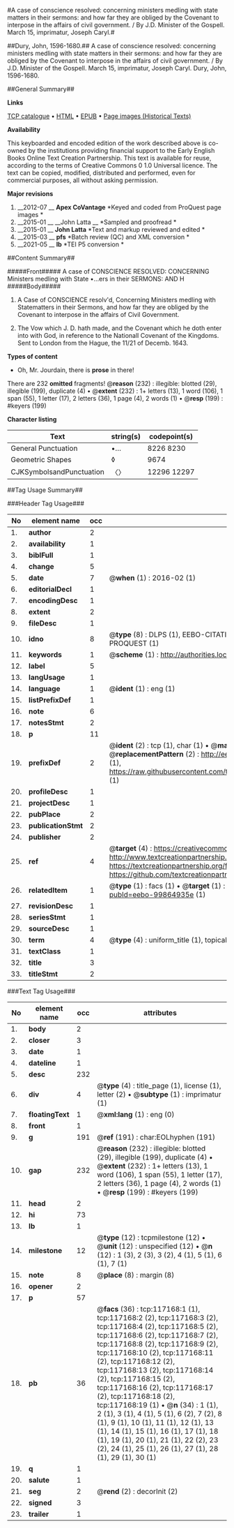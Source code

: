 #A case of conscience resolved: concerning ministers medling with state matters in their sermons: and how far they are obliged by the Covenant to interpose in the affairs of civil government. / By J.D. Minister of the Gospell. March 15, imprimatur, Joseph Caryl.#

##Dury, John, 1596-1680.##
A case of conscience resolved: concerning ministers medling with state matters in their sermons: and how far they are obliged by the Covenant to interpose in the affairs of civil government. / By J.D. Minister of the Gospell. March 15, imprimatur, Joseph Caryl.
Dury, John, 1596-1680.

##General Summary##

**Links**

[TCP catalogue](http://www.ota.ox.ac.uk/tcp/)  • 
[HTML](http://tei.it.ox.ac.uk/tcp/Texts-HTML/free/A81/A81906.html)  • 
[EPUB](http://tei.it.ox.ac.uk/tcp/Texts-EPUB/free/A81/A81906.epub) • 
[Page images (Historical Texts)](https://historicaltexts.jisc.ac.uk/eebo-99864935e)

**Availability**

This keyboarded and encoded edition of the work described above is co-owned by the
    institutions providing financial support to the Early English Books Online Text Creation
    Partnership. This text is available for reuse, according to the terms of  Creative Commons 0 1.0 Universal
    licence. The text can be copied, modified, distributed and performed, even for commercial
    purposes, all without asking permission.

**Major revisions**

1. __2012-07 __ __Apex CoVantage__ *Keyed and coded from ProQuest page images *
1. __2015-01 __ __John Latta __ *Sampled and proofread *
1. __2015-01 __ __John Latta__ *Text and markup reviewed and edited *
1. __2015-03 __ __pfs__ *Batch review (QC) and XML conversion *
1. __2021-05 __ __lb__ *TEI P5 conversion *

##Content Summary##

#####Front#####
A case of CONSCIENCE RESOLVED: CONCERNING Ministers medling with State •…ers in their SERMONS: AND H
#####Body#####

1. A Case of CONSCIENCE resolv'd, Concerning Ministers medling with Statematters in their Sermons, and how far they are obliged by the Covenant to interpose in the affairs of Civil Government.

1. The Vow which J. D. hath made, and the Covenant which he doth enter into with God, in reference to the Nationall Covenant of the Kingdoms. Sent to London from the Hague, the 11/21 of Decemb. 1643.

**Types of content**

  * Oh, Mr. Jourdain, there is **prose** in there!

There are 232 **omitted** fragments! 
 @__reason__ (232) : illegible: blotted (29), illegible (199), duplicate (4)  •  @__extent__ (232) : 1+ letters (13), 1 word (106), 1 span (55), 1 letter (17), 2 letters (36), 1 page (4), 2 words (1)  •  @__resp__ (199) : #keyers (199)

**Character listing**


|Text|string(s)|codepoint(s)|
|---|---|---|
|General Punctuation|•…|8226 8230|
|Geometric Shapes|◊|9674|
|CJKSymbolsandPunctuation|〈〉|12296 12297|

##Tag Usage Summary##

###Header Tag Usage###

|No|element name|occ|attributes|
|---|---|---|---|
|1.|__author__|2||
|2.|__availability__|1||
|3.|__biblFull__|1||
|4.|__change__|5||
|5.|__date__|7| @__when__ (1) : 2016-02 (1)|
|6.|__editorialDecl__|1||
|7.|__encodingDesc__|1||
|8.|__extent__|2||
|9.|__fileDesc__|1||
|10.|__idno__|8| @__type__ (8) : DLPS (1), EEBO-CITATION (1), VID (1), EEBO-PROQUEST (1), STC (3), PROQUEST (1)|
|11.|__keywords__|1| @__scheme__ (1) : http://authorities.loc.gov/ (1)|
|12.|__label__|5||
|13.|__langUsage__|1||
|14.|__language__|1| @__ident__ (1) : eng (1)|
|15.|__listPrefixDef__|1||
|16.|__note__|6||
|17.|__notesStmt__|2||
|18.|__p__|11||
|19.|__prefixDef__|2| @__ident__ (2) : tcp (1), char (1)  •  @__matchPattern__ (2) : ([0-9\-]+):([0-9IVX]+) (1), (.+) (1)  •  @__replacementPattern__ (2) : http://eebo.chadwyck.com/downloadtiff?vid=$1&page=$2 (1), https://raw.githubusercontent.com/textcreationpartnership/Texts/master/tcpchars.xml#$1 (1)|
|20.|__profileDesc__|1||
|21.|__projectDesc__|1||
|22.|__pubPlace__|2||
|23.|__publicationStmt__|2||
|24.|__publisher__|2||
|25.|__ref__|4| @__target__ (4) : https://creativecommons.org/publicdomain/zero/1.0/ (1), http://www.textcreationpartnership.org/docs/. (1), https://textcreationpartnership.org/faq/#faq05 (1), https://github.com/textcreationpartnership (1)|
|26.|__relatedItem__|1| @__type__ (1) : facs (1)  •  @__target__ (1) : https://data.historicaltexts.jisc.ac.uk/view?pubId=eebo-99864935e (1)|
|27.|__revisionDesc__|1||
|28.|__seriesStmt__|1||
|29.|__sourceDesc__|1||
|30.|__term__|4| @__type__ (4) : uniform_title (1), topical_term (1), geographic_name (2)|
|31.|__textClass__|1||
|32.|__title__|3||
|33.|__titleStmt__|2||


###Text Tag Usage###

|No|element name|occ|attributes|
|---|---|---|---|
|1.|__body__|2||
|2.|__closer__|3||
|3.|__date__|1||
|4.|__dateline__|1||
|5.|__desc__|232||
|6.|__div__|4| @__type__ (4) : title_page (1), license (1), letter (2)  •  @__subtype__ (1) : imprimatur (1)|
|7.|__floatingText__|1| @__xml:lang__ (1) : eng (0)|
|8.|__front__|1||
|9.|__g__|191| @__ref__ (191) : char:EOLhyphen (191)|
|10.|__gap__|232| @__reason__ (232) : illegible: blotted (29), illegible (199), duplicate (4)  •  @__extent__ (232) : 1+ letters (13), 1 word (106), 1 span (55), 1 letter (17), 2 letters (36), 1 page (4), 2 words (1)  •  @__resp__ (199) : #keyers (199)|
|11.|__head__|2||
|12.|__hi__|73||
|13.|__lb__|1||
|14.|__milestone__|12| @__type__ (12) : tcpmilestone (12)  •  @__unit__ (12) : unspecified (12)  •  @__n__ (12) : 1 (3), 2 (3), 3 (2), 4 (1), 5 (1), 6 (1), 7 (1)|
|15.|__note__|8| @__place__ (8) : margin (8)|
|16.|__opener__|2||
|17.|__p__|57||
|18.|__pb__|36| @__facs__ (36) : tcp:117168:1 (1), tcp:117168:2 (2), tcp:117168:3 (2), tcp:117168:4 (2), tcp:117168:5 (2), tcp:117168:6 (2), tcp:117168:7 (2), tcp:117168:8 (2), tcp:117168:9 (2), tcp:117168:10 (2), tcp:117168:11 (2), tcp:117168:12 (2), tcp:117168:13 (2), tcp:117168:14 (2), tcp:117168:15 (2), tcp:117168:16 (2), tcp:117168:17 (2), tcp:117168:18 (2), tcp:117168:19 (1)  •  @__n__ (34) : 1 (1), 2 (1), 3 (1), 4 (1), 5 (1), 6 (2), 7 (2), 8 (1), 9 (1), 10 (1), 11 (1), 12 (1), 13 (1), 14 (1), 15 (1), 16 (1), 17 (1), 18 (1), 19 (1), 20 (1), 21 (1), 22 (2), 23 (2), 24 (1), 25 (1), 26 (1), 27 (1), 28 (1), 29 (1), 30 (1)|
|19.|__q__|1||
|20.|__salute__|1||
|21.|__seg__|2| @__rend__ (2) : decorInit (2)|
|22.|__signed__|3||
|23.|__trailer__|1||
